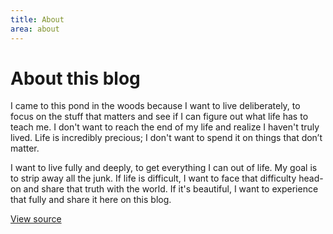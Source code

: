 ```yaml
---
title: About
area: about
---
```


# About this blog

I came to this pond in the woods because I want to live deliberately, to focus on the stuff that matters and see if I can figure out what life has to teach me. I don't want to reach the end of my life and realize I haven't truly lived. Life is incredibly precious; I don't want to spend it on things that don’t matter.

I want to live fully and deeply, to get everything I can out of life. My goal is to strip away all the junk. If life is difficult, I want to face that difficulty head-on and share that truth with the world. If it's beautiful, I want to experience that fully and share it here on this blog.

[View source](https://github.com/WebOrigami/pondlife)
